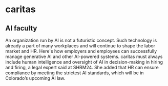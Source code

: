 # caritas
## AI faculty
An organization run by AI is not a futuristic concept. Such technology is already a part of many workplaces and will continue to shape the labor market and HR. Here's how employers and employees can successfully manage generative AI and other AI-powered systems.
caritas must always include human intelligence and oversight of AI in decision-making in hiring and firing, a legal expert said at SHRM24. She added that HR can ensure compliance by meeting the strictest AI standards, which will be in Colorado’s upcoming AI law. 
